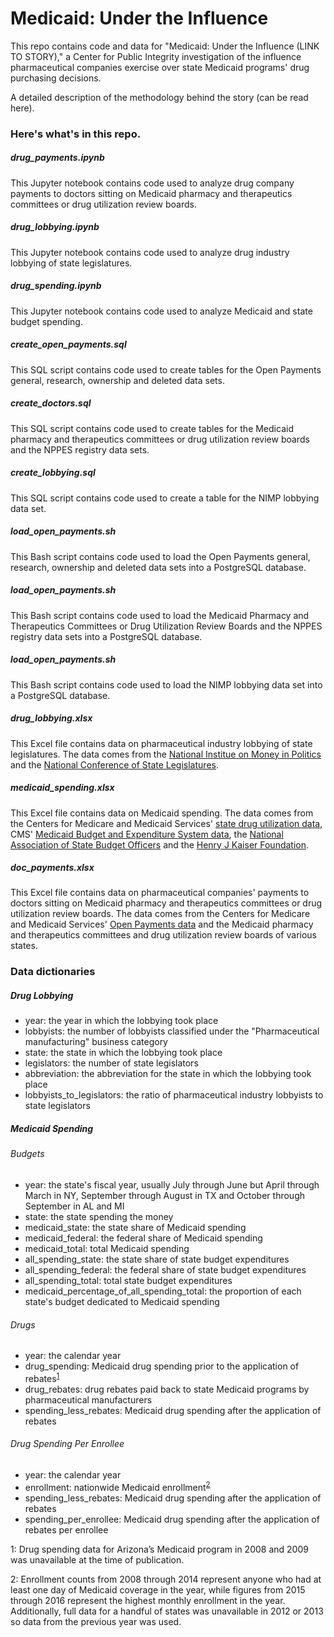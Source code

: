 # Medicaid: Under the Influence
This repo contains code and data for "Medicaid: Under the Influence (LINK TO STORY)," a Center for Public Integrity investigation of the influence pharmaceutical companies exercise over state Medicaid programs' drug purchasing decisions.

A detailed description of the methodology behind the story (can be read here).

### Here's what's in this repo.

##### drug_payments.ipynb
This Jupyter notebook contains code used to analyze drug company payments to doctors sitting on Medicaid pharmacy and therapeutics committees or drug utilization review boards.

##### drug_lobbying.ipynb
This Jupyter notebook contains code used to analyze drug industry lobbying of state legislatures.

##### drug_spending.ipynb
This Jupyter notebook contains code used to analyze Medicaid and state budget spending.

##### create_open_payments.sql
This SQL script contains code used to create tables for the Open Payments general, research, ownership and deleted data sets.

##### create_doctors.sql
This SQL script contains code used to create tables for the Medicaid pharmacy and therapeutics committees or drug utilization review boards and the NPPES registry data sets.

##### create_lobbying.sql
This SQL script contains code used to create a table for the NIMP lobbying data set.

##### load_open_payments.sh
This Bash script contains code used to load the Open Payments general, research, ownership and deleted data sets into a PostgreSQL database.

##### load_open_payments.sh
This Bash script contains code used to load the Medicaid Pharmacy and Therapeutics Committees or Drug Utilization Review Boards and the NPPES registry data sets into a PostgreSQL database.

##### load_open_payments.sh
This Bash script contains code used to load the NIMP lobbying data set into a PostgreSQL database.

##### drug_lobbying.xlsx
This Excel file contains data on pharmaceutical industry lobbying of state legislatures. The data comes from the [National Institue on Money in Politics](https://www.followthemoney.org) and the [National Conference of State Legislatures](http://www.ncsl.org).

##### medicaid_spending.xlsx
This Excel file contains data on Medicaid spending. The data comes from the Centers for Medicare and Medicaid Services' [state drug utilization data](https://www.medicaid.gov/medicaid/prescription-drugs/state-drug-utilization-data/index.html), CMS' [Medicaid Budget and Expenditure System data](https://www.medicaid.gov/medicaid/finance/state-expenditure-reporting/expenditure-reports/index.html), the [National Association of State Budget Officers](https://www.nasbo.org/home) and the [Henry J Kaiser Foundation](https://www.kff.org/).

##### doc_payments.xlsx
This Excel file contains data on pharmaceutical companies' payments to doctors sitting on Medicaid pharmacy and therapeutics committees or drug utilization review boards. The data comes from the Centers for Medicare and Medicaid Services' [Open Payments data](https://www.cms.gov/openpayments/) and the Medicaid pharmacy and therapeutics committees and drug utilization review boards of various states.

### Data dictionaries

##### Drug Lobbying
* year: the year in which the lobbying took place
* lobbyists: the number of lobbyists classified under the "Pharmaceutical manufacturing" business category
* state: the state in which the lobbying took place
* legislators: the number of state legislators
* abbreviation: the abbreviation for the state in which the lobbying took place
* lobbyists_to_legislators: the ratio of pharmaceutical industry lobbyists to state legislators

##### Medicaid Spending
###### Budgets
* year: the state's fiscal year, usually July through June but April through March in NY, September through August in TX and October through September in AL and MI
* state: the state spending the money
* medicaid_state: the state share of Medicaid spending
* medicaid_federal: the federal share of Medicaid spending
* medicaid_total: total Medicaid spending
* all_spending_state: the state share of state budget expenditures
* all_spending_federal: the federal share of state budget expenditures
* all_spending_total: total state budget expenditures
* medicaid_percentage_of_all_spending_total: the proportion of each state's budget dedicated to Medicaid spending
###### Drugs
* year: the calendar year
* drug_spending: Medicaid drug spending prior to the application of rebates<sup>[1](#footnote1)</sup>
* drug_rebates: drug rebates paid back to state Medicaid programs by pharmaceutical manufacturers
* spending_less_rebates: Medicaid drug spending after the application of rebates

###### Drug Spending Per Enrollee
* year: the calendar year
* enrollment: nationwide Medicaid enrollment<sup>[2](#footnote2)</sup>
* spending_less_rebates: Medicaid drug spending after the application of rebates
* spending_per_enrollee: Medicaid drug spending after the application of rebates per enrollee


<a name="footnote1">1</a>: Drug spending data for Arizona’s Medicaid program in 2008 and 2009 was unavailable at the time of publication.

<a name="footnote2">2</a>: Enrollment counts from 2008 through 2014 represent anyone who had at least one day of Medicaid coverage in the year, while figures from 2015 through 2016 represent the highest monthly enrollment in the year. Additionally, full data for a handful of states was unavailable in 2012 or 2013 so data from the previous year was used.
